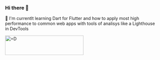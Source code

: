 ### Hi there 👋

🌱 I'm currentlt learning Dart for Flutter and how to apply most high performance to common web apps with tools of analisys like a Lighthouse in DevTools

<a href="javascript:void(0);">
 <img src="https://github.com/CleberOtaviano/CleberOtaviano/blob/master/LALALA.svg" width="256" height="64" alt="=D">
<a>
<!--
**CleberOtaviano/CleberOtaviano** is a ✨ _special_ ✨ repository because its `README.md` (this file) appears on your GitHub profile.

Here are some ideas to get you started:

- 🔭 I’m currently working on ...
- 🌱 I’m currently learning ...
- 👯 I’m looking to collaborate on ...
- 🤔 I’m looking for help with ...
- 💬 Ask me about ...
- 📫 How to reach me: ...
- 😄 Pronouns: ...
- ⚡ Fun fact: ...
-->
